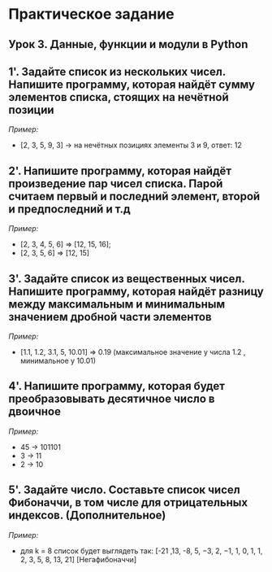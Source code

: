 # Практическое задание

## Урок 3. Данные, функции и модули в Python

## 1'. Задайте список из нескольких чисел. Напишите программу, которая найдёт сумму элементов списка, стоящих на нечётной позиции

*Пример:*

- [2, 3, 5, 9, 3] -> на нечётных позициях элементы 3 и 9, ответ: 12

## 2'. Напишите программу, которая найдёт произведение пар чисел списка. Парой считаем первый и последний элемент, второй и предпоследний и т.д

*Пример:*

- [2, 3, 4, 5, 6] => [12, 15, 16];
- [2, 3, 5, 6] => [12, 15]

## 3'. Задайте список из вещественных чисел. Напишите программу, которая найдёт разницу между максимальным и минимальным значением дробной части элементов

*Пример:*

- [1.1, 1.2, 3.1, 5, 10.01] => 0.19 (максимальное значение у числа 1.2 , минимальное у 10.01)

## 4'. Напишите программу, которая будет преобразовывать десятичное число в двоичное

*Пример:*

- 45 -> 101101
- 3 -> 11
- 2 -> 10

## 5'. Задайте число. Составьте список чисел Фибоначчи, в том числе для отрицательных индексов. (Дополнительное)

*Пример:*

- для k = 8 список будет выглядеть так: [-21 ,13, -8, 5, −3, 2, −1, 1, 0, 1, 1, 2, 3, 5, 8, 13, 21] [Негафибоначчи]
